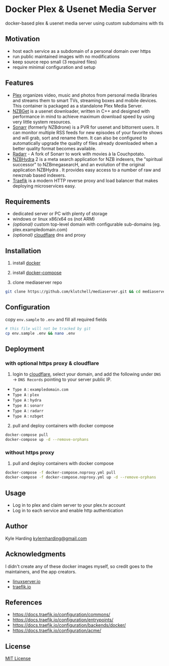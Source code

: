 # Docker Plex & Usenet Media Server #

docker-based plex & usenet media server using custom subdomains with tls

## Motivation

* host each service as a subdomain of a personal domain over https
* run public maintained images with no modifications
* keep source repo small (3 required files)
* require minimal configuration and setup

## Features

* [Plex](https://hub.docker.com/r/linuxserver/plex/) organizes video, music and photos from personal media libraries and streams them to smart TVs, streaming boxes and mobile devices. This container is packaged as a standalone Plex Media Server.
* [NZBGet](https://hub.docker.com/r/linuxserver/nzbget/) is a usenet downloader, written in C++ and designed with performance in mind to achieve maximum download speed by using very little system resources.
* [Sonarr](https://hub.docker.com/r/linuxserver/sonarr/) (formerly NZBdrone) is a PVR for usenet and bittorrent users. It can monitor multiple RSS feeds for new episodes of your favorite shows and will grab, sort and rename them. It can also be configured to automatically upgrade the quality of files already downloaded when a better quality format becomes available.
* [Radarr](https://hub.docker.com/r/linuxserver/radarr/) - A fork of Sonarr to work with movies à la Couchpotato.
* [NZBHydra](https://hub.docker.com/r/linuxserver/hydra2/) 2 is a meta search application for NZB indexers, the "spiritual successor" to NZBmegasearcH, and an evolution of the original application NZBHydra . It provides easy access to a number of raw and newznab based indexers.
* [Traefik](https://hub.docker.com/_/traefik/) is a modern HTTP reverse proxy and load balancer that makes deploying microservices easy.

## Requirements

* dedicated server or PC with plenty of storage
* windows or linux x86/x64 os (not ARM)
* _(optional)_ custom top-level domain with configurable sub-domains (eg. plex.exampledomain.com)
* _(optional)_ [cloudflare](https://www.cloudflare.com/) dns and proxy

## Installation

1. install [docker](https://docs.docker.com/install/linux/docker-ce/debian/)

2. install [docker-compose](https://docs.docker.com/compose/install/#install-compose)

3. clone mediaserver repo
```bash
git clone https://github.com/klutchell/mediaserver.git && cd mediaserver
```

## Configuration

copy `env.sample` to `.env` and fill all required fields
```bash
# this file will not be tracked by git
cp env.sample .env && nano .env
```

## Deployment

### with optional https proxy & cloudflare

1. login to [cloudflare](https://www.cloudflare.com/), select your domain,
	and add the following under `DNS` -> `DNS Records` pointing to your server public IP.

* `Type A` : `exampledomain.com`
* `Type A` : `plex`
* `Type A` : `hydra`
* `Type A` : `sonarr`
* `Type A` : `radarr`
* `Type A` : `nzbget`

2. pull and deploy containers with docker compose

```bash
docker-compose pull
docker-compose up -d --remove-orphans
```

### without https proxy

1. pull and deploy containers with docker compose

```bash
docker-compose -f docker-compose.noproxy.yml pull
docker-compose -f docker-compose.noproxy.yml up -d --remove-orphans
```

## Usage

* Log in to plex and claim server to your plex.tv account
* Log in to each service and enable http authentication

## Author

Kyle Harding <kylemharding@gmail.com>

## Acknowledgments

I didn't create any of these docker images myself, so credit goes to the
maintainers, and the app creators.

* [linuxserver.io](https://linuxserver.io/)
* [traefik.io](https://traefik.io/)

## References

* https://docs.traefik.io/configuration/commons/
* https://docs.traefik.io/configuration/entrypoints/
* https://docs.traefik.io/configuration/backends/docker/
* https://docs.traefik.io/configuration/acme/

## License

[MIT License](./LICENSE)
